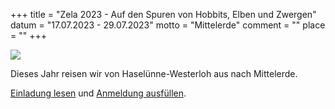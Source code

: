 +++
title = "Zela 2023 - Auf den Spuren von Hobbits, Elben und Zwergen"
datum = "17.07.2023 - 29.07.2023"
motto = "Mittelerde"
comment = ""
place = ""
+++

![](cover.png)

Dieses Jahr reisen wir von Haselünne-Westerloh aus nach Mittelerde.

[Einladung lesen](./Einladung-Zeltlager.pdf) und [Anmeldung ausfüllen](./Anmeldung-2023.pdf).
